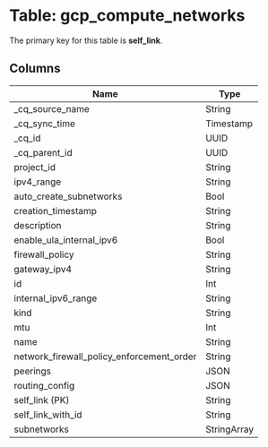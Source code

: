 # Table: gcp_compute_networks

The primary key for this table is **self_link**.

## Columns

| Name          | Type          |
| ------------- | ------------- |
|_cq_source_name|String|
|_cq_sync_time|Timestamp|
|_cq_id|UUID|
|_cq_parent_id|UUID|
|project_id|String|
|ipv4_range|String|
|auto_create_subnetworks|Bool|
|creation_timestamp|String|
|description|String|
|enable_ula_internal_ipv6|Bool|
|firewall_policy|String|
|gateway_ipv4|String|
|id|Int|
|internal_ipv6_range|String|
|kind|String|
|mtu|Int|
|name|String|
|network_firewall_policy_enforcement_order|String|
|peerings|JSON|
|routing_config|JSON|
|self_link (PK)|String|
|self_link_with_id|String|
|subnetworks|StringArray|